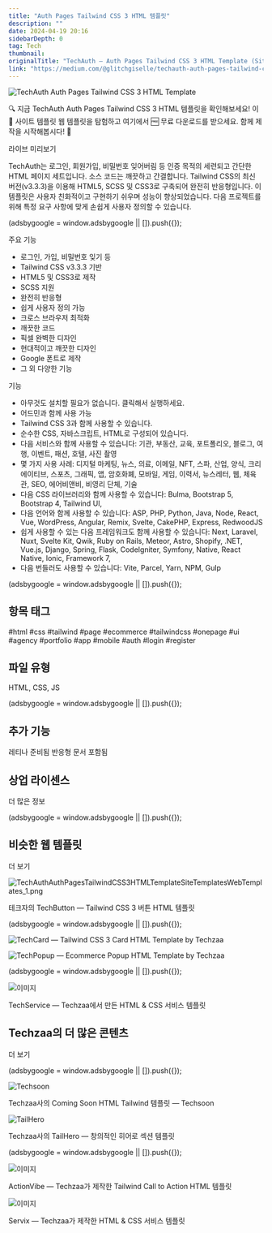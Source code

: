```yaml
---
title: "Auth Pages Tailwind CSS 3 HTML 템플릿"
description: ""
date: 2024-04-19 20:16
sidebarDepth: 0
tag: Tech
thumbnail: 
originalTitle: "TechAuth — Auth Pages Tailwind CSS 3 HTML Template (Site Templates Web Templates)"
link: "https://medium.com/@glitchgiselle/techauth-auth-pages-tailwind-css-3-html-template-site-templates-web-templates-7bbcb2da95bd"
---
```



![TechAuth Auth Pages Tailwind CSS 3 HTML Template](./img/TechAuthAuthPagesTailwindCSS3HTMLTemplateSiteTemplatesWebTemplates_0.png)

🔍 지금 TechAuth Auth Pages Tailwind CSS 3 HTML 템플릿을 확인해보세요! 이 📁 사이트 템플릿 웹 템플릿을 탐험하고 여기에서 🆓 무료 다운로드를 받으세요. 함께 제작을 시작해봅시다! 🚀

라이브 미리보기

TechAuth는 로그인, 회원가입, 비밀번호 잊어버림 등 인증 목적의 세련되고 간단한 HTML 페이지 세트입니다. 소스 코드는 깨끗하고 간결합니다. Tailwind CSS의 최신 버전(v3.3.3)을 이용해 HTML5, SCSS 및 CSS3로 구축되어 완전히 반응형입니다. 이 템플릿은 사용자 친화적이고 구현하기 쉬우며 성능이 향상되었습니다. 다음 프로젝트를 위해 특정 요구 사항에 맞게 손쉽게 사용자 정의할 수 있습니다.

<!-- ui-log 수평형 -->
<ins class="adsbygoogle"
  style="display:block"
  data-ad-client="ca-pub-4877378276818686"
  data-ad-slot="9743150776"
  data-ad-format="auto"
  data-full-width-responsive="true"></ins>
<component is="script">
(adsbygoogle = window.adsbygoogle || []).push({});
</component>

주요 기능

- 로그인, 가입, 비밀번호 잊기 등
- Tailwind CSS v3.3.3 기반
- HTML5 및 CSS3로 제작
- SCSS 지원
- 완전히 반응형
- 쉽게 사용자 정의 가능
- 크로스 브라우저 최적화
- 깨끗한 코드
- 픽셀 완벽한 디자인
- 현대적이고 깨끗한 디자인
- Google 폰트로 제작
- 그 외 다양한 기능

기능

- 아무것도 설치할 필요가 없습니다. 클릭해서 실행하세요.
- 어드민과 함께 사용 가능
- Tailwind CSS 3과 함께 사용할 수 있습니다.
- 순수한 CSS, 자바스크립트, HTML로 구성되어 있습니다.
- 다음 서비스와 함께 사용할 수 있습니다: 기관, 부동산, 교육, 포트폴리오, 블로그, 여행, 이벤트, 패션, 호텔, 사진 촬영
- 몇 가지 사용 사례: 디지털 마케팅, 뉴스, 의료, 이메일, NFT, 스파, 산업, 양식, 크리에이티브, 스포츠, 그래픽, 앱, 암호화폐, 모바일, 게임, 이력서, 뉴스레터, 웹, 체육관, SEO, 에어비앤비, 비영리 단체, 기술
- 다음 CSS 라이브러리와 함께 사용할 수 있습니다: Bulma, Bootstrap 5, Bootstrap 4, Tailwind UI,
- 다음 언어와 함께 사용할 수 있습니다: ASP, PHP, Python, Java, Node, React, Vue, WordPress, Angular, Remix, Svelte, CakePHP, Express, RedwoodJS
- 쉽게 사용할 수 있는 다음 프레임워크도 함께 사용할 수 있습니다: Next, Laravel, Nuxt, Svelte Kit, Qwik, Ruby on Rails, Meteor, Astro, Shopify, .NET, Vue.js, Django, Spring, Flask, CodeIgniter, Symfony, Native, React Native, Ionic, Framework 7,
- 다음 번들러도 사용할 수 있습니다: Vite, Parcel, Yarn, NPM, Gulp

<!-- ui-log 수평형 -->
<ins class="adsbygoogle"
  style="display:block"
  data-ad-client="ca-pub-4877378276818686"
  data-ad-slot="9743150776"
  data-ad-format="auto"
  data-full-width-responsive="true"></ins>
<component is="script">
(adsbygoogle = window.adsbygoogle || []).push({});
</component>

## 항목 태그

#html #css #tailwind #page #ecommerce #tailwindcss #onepage #ui #agency #portfolio #app #mobile #auth #login #register

## 파일 유형

HTML, CSS, JS

<!-- ui-log 수평형 -->
<ins class="adsbygoogle"
  style="display:block"
  data-ad-client="ca-pub-4877378276818686"
  data-ad-slot="9743150776"
  data-ad-format="auto"
  data-full-width-responsive="true"></ins>
<component is="script">
(adsbygoogle = window.adsbygoogle || []).push({});
</component>

## 추가 기능

레티나 준비됨
반응형
문서 포함됨

## 상업 라이센스

더 많은 정보

<!-- ui-log 수평형 -->
<ins class="adsbygoogle"
  style="display:block"
  data-ad-client="ca-pub-4877378276818686"
  data-ad-slot="9743150776"
  data-ad-format="auto"
  data-full-width-responsive="true"></ins>
<component is="script">
(adsbygoogle = window.adsbygoogle || []).push({});
</component>

## 비슷한 웹 템플릿

더 보기

![TechAuthAuthPagesTailwindCSS3HTMLTemplateSiteTemplatesWebTemplates_1.png](./img/TechAuthAuthPagesTailwindCSS3HTMLTemplateSiteTemplatesWebTemplates_1.png)

테크자의 TechButton — Tailwind CSS 3 버튼 HTML 템플릿

<!-- ui-log 수평형 -->
<ins class="adsbygoogle"
  style="display:block"
  data-ad-client="ca-pub-4877378276818686"
  data-ad-slot="9743150776"
  data-ad-format="auto"
  data-full-width-responsive="true"></ins>
<component is="script">
(adsbygoogle = window.adsbygoogle || []).push({});
</component>


![TechCard — Tailwind CSS 3 Card HTML Template by Techzaa](./img/TechAuthAuthPagesTailwindCSS3HTMLTemplateSiteTemplatesWebTemplates_2.png)

![TechPopup — Ecommerce Popup HTML Template by Techzaa](./img/TechAuthAuthPagesTailwindCSS3HTMLTemplateSiteTemplatesWebTemplates_3.png)

<!-- ui-log 수평형 -->
<ins class="adsbygoogle"
  style="display:block"
  data-ad-client="ca-pub-4877378276818686"
  data-ad-slot="9743150776"
  data-ad-format="auto"
  data-full-width-responsive="true"></ins>
<component is="script">
(adsbygoogle = window.adsbygoogle || []).push({});
</component>

![이미지](./img/TechAuthAuthPagesTailwindCSS3HTMLTemplateSiteTemplatesWebTemplates_4.png)

TechService — Techzaa에서 만든 HTML & CSS 서비스 템플릿

## Techzaa의 더 많은 콘텐츠

더 보기

<!-- ui-log 수평형 -->
<ins class="adsbygoogle"
  style="display:block"
  data-ad-client="ca-pub-4877378276818686"
  data-ad-slot="9743150776"
  data-ad-format="auto"
  data-full-width-responsive="true"></ins>
<component is="script">
(adsbygoogle = window.adsbygoogle || []).push({});
</component>

![Techsoon](./img/TechAuthAuthPagesTailwindCSS3HTMLTemplateSiteTemplatesWebTemplates_5.png)

Techzaa사의 Coming Soon HTML Tailwind 템플릿 — Techsoon

![TailHero](./img/TechAuthAuthPagesTailwindCSS3HTMLTemplateSiteTemplatesWebTemplates_6.png)

Techzaa사의 TailHero — 창의적인 히어로 섹션 템플릿

<!-- ui-log 수평형 -->
<ins class="adsbygoogle"
  style="display:block"
  data-ad-client="ca-pub-4877378276818686"
  data-ad-slot="9743150776"
  data-ad-format="auto"
  data-full-width-responsive="true"></ins>
<component is="script">
(adsbygoogle = window.adsbygoogle || []).push({});
</component>

![이미지](./img/TechAuthAuthPagesTailwindCSS3HTMLTemplateSiteTemplatesWebTemplates_7.png)

ActionVibe — Techzaa가 제작한 Tailwind Call to Action HTML 템플릿

![이미지](./img/TechAuthAuthPagesTailwindCSS3HTMLTemplateSiteTemplatesWebTemplates_8.png)

Servix — Techzaa가 제작한 HTML & CSS 서비스 템플릿